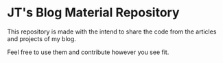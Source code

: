 # JT's Blog Material Repository

This repository is made with the intend to share the code from the articles and projects of my blog.

Feel free to use them and contribute however you see fit.
